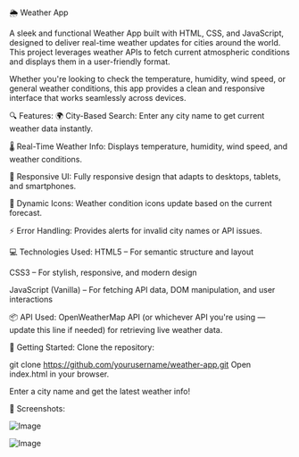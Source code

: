 🌦️ Weather App


A sleek and functional Weather App built with HTML, CSS, and JavaScript, designed to deliver real-time weather updates for cities around the world. This project leverages weather APIs to fetch current atmospheric conditions and displays them in a user-friendly format.

Whether you're looking to check the temperature, humidity, wind speed, or general weather conditions, this app provides a clean and responsive interface that works seamlessly across devices.

🔍 Features:
🌍 City-Based Search: Enter any city name to get current weather data instantly.

🌡️ Real-Time Weather Info: Displays temperature, humidity, wind speed, and weather conditions.

🎨 Responsive UI: Fully responsive design that adapts to desktops, tablets, and smartphones.

🌈 Dynamic Icons: Weather condition icons update based on the current forecast.

⚡ Error Handling: Provides alerts for invalid city names or API issues.

💻 Technologies Used:
HTML5 – For semantic structure and layout

CSS3 – For stylish, responsive, and modern design

JavaScript (Vanilla) – For fetching API data, DOM manipulation, and user interactions

📦 API Used:
OpenWeatherMap API (or whichever API you're using — update this line if needed) for retrieving live weather data.

🚀 Getting Started:
Clone the repository:

git clone https://github.com/yourusername/weather-app.git
Open index.html in your browser.

Enter a city name and get the latest weather info!

📸 Screenshots:





![Image](https://github.com/user-attachments/assets/f2ac5501-1a88-4511-b898-1467bdf87b81)


![Image](https://github.com/user-attachments/assets/ebd98139-d6a8-464c-8f2e-7304b03553bf)

